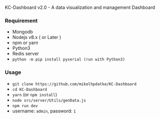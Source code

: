 ﻿KC-Dashboard v2.0 - 
﻿A data visualization and management Dashboard
### Requirement
- Mongodb
- Nodejs v8.x ( or Later )
- npm or yarn
- Python3
- Redis server
- `python -m pip install pyserial (run with Python3)`
### Usage
- `git clone https://github.com/mikelhpdatke/KC-Dashboard`
- `cd KC-Dashboard`
- `yarn` (or `npm install`)
- `node src/server/Utils/genData.js`
- `npm run dev`
- username: `admin`, password: `1`

